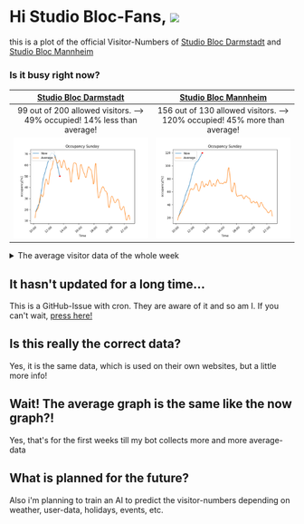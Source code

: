 # Hi Studio Bloc-Fans, ![](https://komarev.com/ghpvc/?username=bloedboemmel-StudioBloc&color=green&label=Visitors)
<!-- BEGIN UPDATINGSUMMARY BOARD-->
this is a plot of the official Visitor-Numbers of [Studio Bloc Darmstadt](https://darmstadt.studiobloc.de/) and [Studio Bloc Mannheim](https://mannheim.studiobloc.de/)
<!-- END UPDATINGSUMMARY BOARD-->
### Is it busy right now?
<!-- BEGIN UPDATINGDATA BOARD-->
| [Studio Bloc Darmstadt](https://darmstadt.studiobloc.de/) | [Studio Bloc Mannheim](https://mannheim.studiobloc.de/) |
|:-:|:-:|
| 99 out of 200 allowed visitors. --> 49% occupied! 14% less than average! | 156 out of 130 allowed visitors. --> 120% occupied! 45% more than average! |
|<img src="./png/Darmstadt13_34_33.png">|<img src="./png/Mannheim13_34_33.png">|
<!-- END UPDATINGDATA BOARD-->


<details>
  <summary>The average visitor data of the whole week</summary>

<!-- BEGIN UPDATINGDAYSPNG BOARD-->
| Studio Bloc Darmstadt | Studio Bloc Mannheim |
|:-:|:-:|
|<img src="png/OtherDays/DarmstadtMonday.png">|<img src="png/OtherDays/MannheimMonday.png">|
|<img src="png/OtherDays/DarmstadtTuesday.png">|<img src="png/OtherDays/MannheimTuesday.png">|
|<img src="png/OtherDays/DarmstadtWednesday.png">|<img src="png/OtherDays/MannheimWednesday.png">|
|<img src="png/OtherDays/DarmstadtThursday.png">|<img src="png/OtherDays/MannheimThursday.png">|
|<img src="png/OtherDays/DarmstadtFriday.png">|<img src="png/OtherDays/MannheimFriday.png">|
|<img src="png/OtherDays/DarmstadtSaturday.png">|<img src="png/OtherDays/MannheimSaturday.png">|
|<img src="png/OtherDays/DarmstadtSunday.png">|<img src="png/OtherDays/MannheimSunday.png">|
<!-- END UPDATINGDAYSPNG BOARD-->
</details>

## It hasn't updated for a long time...
This is a GitHub-Issue with cron. They are aware of it and so am I. 
If you can't wait, [press here!](https://github.com/bloedboemmel/StudioBloc/issues/new?title=StudioBloc%3AUpdate%20Yourself%21&body=Please+do+not+change+the+title.+Just+click+"Submit+new+issue".+You+don't+need+to+do+anything+else+%3AD)

## Is this really the correct data?
Yes, it is the same data, which is used on their own websites, but a little more info!

## Wait! The average graph is the same like the now graph?!
Yes, that's for the first weeks till my bot collects more and more average-data

## What is planned for the future?
Also i'm planning to train an AI to predict the visitor-numbers depending on weather, user-data, holidays, events, etc.
